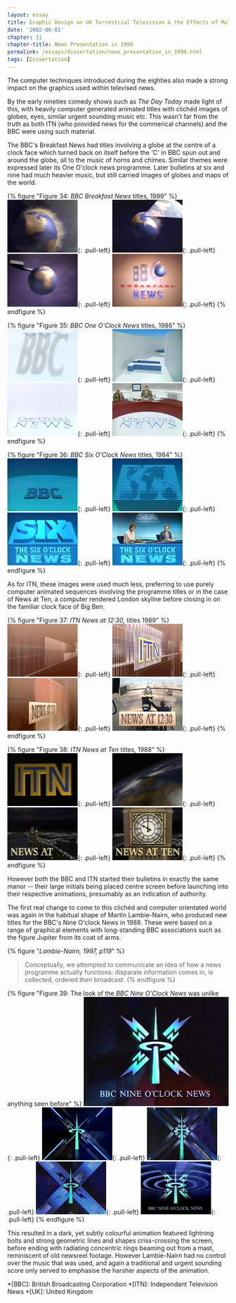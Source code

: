 ```yaml
---
layout: essay
title: Graphic Design on UK Terrestrial Television & the Effects of Multi-Channel Growth
date: '2002-06-01'
chapter: 11
chapter-title: News Presentation in 1990
permalink: /essays/dissertation/news_presentation_in_1990.html
tags: [Dissertation]
---
```

The computer techniques introduced during the eighties also made a strong impact on the graphics used within televised news.

By the early nineties comedy shows such as <cite>The Day Today</cite> made light of this, with heavily computer generated animated titles with clichéd images of globes, eyes, similar urgent sounding music etc. This wasn't far from the truth as both ITN (who provided news for the commerical channels) and the BBC were using such material.

The BBC's Breakfast News had titles involving a globe at the centre of a clock face which turned back on itself before the 'C' in BBC spun out and around the globe, all to the music of horns and chimes. Similar themes were expressed later its One O'clock news programme. Later bulletins at six and nine had much heavier music, but still carried images of globes and maps of the world.

{% figure "Figure 34: <cite>BBC Breakfast News</cite> titles, 1989" %}
!['BBC Breakfast News' titles, 1989](/assets/images/essays/dissertation/figure-34a.png){: .pull-left}
!['BBC Breakfast News' titles, 1989](/assets/images/essays/dissertation/figure-34b.png){: .pull-left}
!['BBC Breakfast News' titles, 1989](/assets/images/essays/dissertation/figure-34c.png){: .pull-left}
!['BBC Breakfast News' titles, 1989](/assets/images/essays/dissertation/figure-34d.png){: .pull-left}
{% endfigure %}

{% figure "Figure 35: <cite>BBC One O'Clock News</cite> titles, 1986" %}
!['BBC One O'Clock News' titles, 1986](/assets/images/essays/dissertation/figure-35a.png){: .pull-left}
!['BBC One O'Clock News' titles, 1986](/assets/images/essays/dissertation/figure-35b.png){: .pull-left}
!['BBC One O'Clock News' titles, 1986](/assets/images/essays/dissertation/figure-35c.png){: .pull-left}
!['BBC One O'Clock News' titles, 1986](/assets/images/essays/dissertation/figure-35d.png){: .pull-left}
{% endfigure %}

{% figure "Figure 36: <cite>BBC Six O'Clock News</cite> titles, 1984" %}
!['BBC Six O'Clock News' titles, 1984](/assets/images/essays/dissertation/figure-36a.png){: .pull-left}
!['BBC Six O'Clock News' titles, 1984](/assets/images/essays/dissertation/figure-36b.png){: .pull-left}
!['BBC Six O'Clock News' titles, 1984](/assets/images/essays/dissertation/figure-36c.png){: .pull-left}
!['BBC Six O'Clock News' titles, 1984](/assets/images/essays/dissertation/figure-36d.png){: .pull-left}
{% endfigure %}

As for ITN, these images were used much less, preferring to use purely computer animated sequences involving the programme titles or in the case of News at Ten, a computer rendered London skyline before closing in on the familiar clock face of Big Ben.

{% figure "Figure 37: <cite>ITN News at 12:30,</cite> titles 1989" %}
!['ITN News at 12:30' titles, 1989](/assets/images/essays/dissertation/figure-37a.png){: .pull-left}
!['ITN News at 12:30' titles, 1989](/assets/images/essays/dissertation/figure-37b.png){: .pull-left}
!['ITN News at 12:30' titles, 1989](/assets/images/essays/dissertation/figure-37c.png){: .pull-left}
!['ITN News at 12:30' titles, 1989](/assets/images/essays/dissertation/figure-37d.png){: .pull-left}
{% endfigure %}

{% figure "Figure 38: <cite>ITN News at Ten</cite> titles, 1988" %}
!['ITN News at Ten' titles, 1988](/assets/images/essays/dissertation/figure-38a.png){: .pull-left}
!['ITN News at Ten' titles, 1988](/assets/images/essays/dissertation/figure-38b.png){: .pull-left}
!['ITN News at Ten' titles, 1988](/assets/images/essays/dissertation/figure-38c.png){: .pull-left}
!['ITN News at Ten' titles, 1988](/assets/images/essays/dissertation/figure-38d.png){: .pull-left}
{% endfigure %}

However both the BBC and ITN started their bulletins in exactly the same manor -- their large initials being placed centre screen before launching into their respective animations, presumably as an indication of authority.

The first real change to come to this clichéd and computer orientated world was again in the habitual shape of Martin Lambie-Nairn, who produced new titles for the BBC's Nine O'clock News in 1988. These were based on a range of graphical elements with long-standing BBC associations such as the figure Jupiter from its coat of arms.

{% figure "<cite>Lambie-Nairn, 1997, p119</cite>" %}
> Conceptually, we attempted to communicate an idea of how a news programme actually functions: disparate information comes in, is collected, ordered then broadcast.
{% endfigure %}

{% figure "Figure 39: The look of the <cite>BBC Nine O'Clock News</cite> was unlike anything seen before" %}
!['BBC Nine O'Clock News', 1988](/assets/images/essays/dissertation/figure-39a.png){: .pull-left}
!['BBC Nine O'Clock News', 1988](/assets/images/essays/dissertation/figure-39b.png){: .pull-left}
!['BBC Nine O'Clock News', 1988](/assets/images/essays/dissertation/figure-39c.png){: .pull-left}
!['BBC Nine O'Clock News', 1988](/assets/images/essays/dissertation/figure-39d.png){: .pull-left}
!['BBC Nine O'Clock News', 1988](/assets/images/essays/dissertation/figure-39e.png){: .pull-left}
{% endfigure %}

This resulted in a dark, yet subtly colourful animation featured lightning bolts and strong geometric lines and shapes criss-crossing the screen, before ending with radiating concentric rings beaming out from a mast, reminiscent of old newsreel footage. However Lambie-Nairn had no control over the music that was used, and again a traditional and urgent sounding score only served to emphasise the harsher aspects of the animation.

*[BBC]: British Broadcasting Corporation
*[ITN]: Independant Television News
*[UK]: United Kingdom